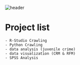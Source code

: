 ![header][def]

[def]: https://capsule-render.vercel.app/api?type=waving&color=auto&height=300&section=header&text=%20Project&fontSize=90




# Project list
    - R-Studio Crawling
    - Python Crawling
    - data analysis (juvenile crime)
    - data visualization (CRM & RFM)
    - SPSS Analysis

